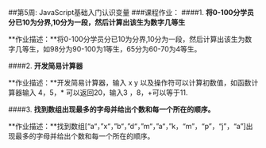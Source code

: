 ##第5周: JavaScript基础入门认识变量
###课程作业：
####1. **将0-100分学员分已10为分界,10分为一段，然后计算出该生为数字几等生**

  **作业描述：**将0-100分学员分已10为分界,10分为一段，然后计算出该生为数字几等生，如98分为90-100为1等生，65分为60-70为4等生。

####2. **开发简易计算器**

  **作业描述：**开发简易计算器，输入 x y 以及操作符可以计算初数值，如函数计算器输入 4，5，\* 可以返回20，输入3 ，8，+可以等于11.
  
####3. **找到数组出现最多的字母并给出个数和每一个所在的顺序。**

  **作业描述：**找到数组[“a“，”x“，”b“，”d“，”m“，”a“，”k，“m”，“p”，“j”，“a”]出现最多的字母并给出个数和每一个所在的顺序。
